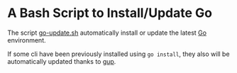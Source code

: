 # A Bash Script to Install/Update Go

The script [go-update.sh](./go-update.sh) automatically install or update the
latest [Go](https://go.dev/) environment.

If some cli have been previously installed using `go install`, they also will be
automatically updated thanks to [gup](github.com/nao1215/gup).
